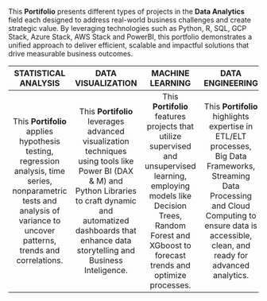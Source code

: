 This **Portifolio** presents different types of projects in the **Data Analytics** field each designed to address real-world business challenges and create strategic value. By leveraging technologies such as Python, R, SQL, GCP Stack, Azure Stack, AWS Stack and PowerBI, this portfolio demonstrates a unified approach to deliver efficient, scalable and impactful solutions that drive measurable business outcomes.

| STATISTICAL ANALYSIS | DATA VISUALIZATION | MACHINE LEARNING  | DATA ENGINEERING |
| :---: | :---: | :---: | :---: |
| This **Portifolio** applies hypothesis testing, regression analysis, time series, nonparametric tests and analysis of variance to uncover patterns, trends and correlations. | This **Portifolio** leverages advanced visualization techniques using tools like Power BI (DAX & M) and Python Libraries to craft dynamic and automatized dashboards that enhance data storytelling and Business Inteligence. | This **Portifolio** features projects that utilize supervised and unsupervised learning, employing models like Decision Trees, Random Forest and XGboost to forecast trends and optimize processes. | This **Portifolio** highlights expertise in ETL/ELT processes, Big Data Frameworks, Streaming Data Processing and Cloud Computing to ensure data is accessible, clean, and ready for advanced analytics. |


